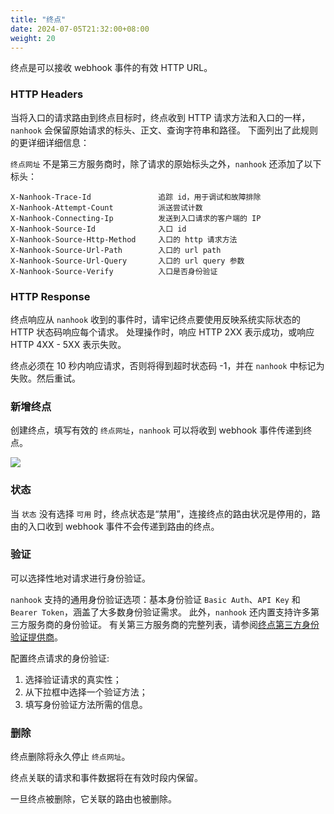 ```yaml
---
title: "终点"
date: 2024-07-05T21:32:00+08:00
weight: 20
---
```


终点是可以接收 webhook 事件的有效 HTTP URL。

### HTTP Headers

当将入口的请求路由到终点目标时，终点收到 HTTP 请求方法和入口的一样，`nanhook` 会保留原始请求的标头、正文、查询字符串和路径。
下面列出了此规则的更详细详细信息：

`终点网址` 不是第三方服务商时，除了请求的原始标头之外，`nanhook` 还添加了以下标头：

```
X-Nanhook-Trace-Id               追踪 id，用于调试和故障排除
X-Nanhook-Attempt-Count          派送尝试计数
X-Nanhook-Connecting-Ip          发送到入口请求的客户端的 IP
X-Nanhook-Source-Id              入口 id
X-Nanhook-Source-Http-Method     入口的 http 请求方法
X-Nanhook-Source-Url-Path        入口的 url path
X-Nanhook-Source-Url-Query       入口的 url query 参数
X-Nanhook-Source-Verify          入口是否身份验证
```

### HTTP Response

终点响应从 `nanhook` 收到的事件时，请牢记终点要使用反映系统实际状态的 HTTP 状态码响应每个请求。
处理操作时，响应 HTTP 2XX 表示成功，或响应 HTTP 4XX - 5XX 表示失败。

终点必须在 10 秒内响应请求，否则将得到超时状态码 -1，并在 `nanhook` 中标记为失败。然后重试。

### 新增终点

创建终点，填写有效的 `终点网址`，`nanhook` 可以将收到 webhook 事件传递到终点。

![](/docs/manual/new_endpoint.png)

### 状态

当 `状态` 没有选择 `可用` 时，终点状态是“禁用”，连接终点的路由状况是停用的，路由的入口收到 webhook 事件不会传递到路由的终点。

### 验证

可以选择性地对请求进行身份验证。

`nanhook` 支持的通用身份验证选项：基本身份验证 `Basic Auth`、`API Key` 和 `Bearer Token`，涵盖了大多数身份验证需求。
此外，`nanhook` 还内置支持许多第三方服务商的身份验证。
有关第三方服务商的完整列表，请参阅[终点第三方身份验证提供商](/docs/manual/authentication/#终点身份验证)。

配置终点请求的身份验证:

1. 选择验证请求的真实性；
2. 从下拉框中选择一个验证方法；
3. 填写身份验证方法所需的信息。

### 删除

终点删除将永久停止 `终点网址`。

终点关联的请求和事件数据将在有效时段内保留。

一旦终点被删除，它关联的路由也被删除。